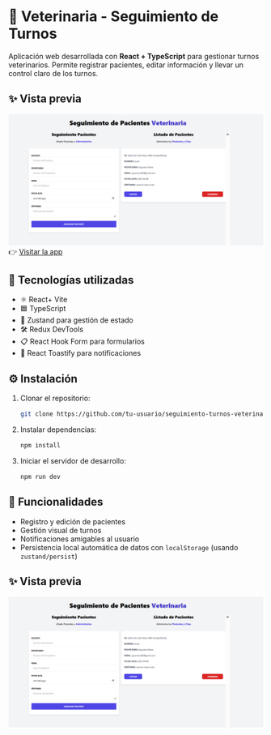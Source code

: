 # 🐾 Veterinaria - Seguimiento de Turnos

Aplicación web desarrollada con **React + TypeScript** para gestionar turnos veterinarios. Permite registrar pacientes, editar información y llevar un control claro de los turnos.

## ✨ Vista previa

![Captura del proyecto](./img-readme.png)
👉 [Visitar la app](https://tu-enlace.netlify.app)


## 🚀 Tecnologías utilizadas

- ⚛️ React+ Vite
- 🟦 TypeScript
- 🧠 Zustand para gestión de estado
- 🛠️ Redux DevTools
- 📋 React Hook Form para formularios
- 🔔 React Toastify para notificaciones

## ⚙️ Instalación

1. Clonar el repositorio:

    ```bash
    git clone https://github.com/tu-usuario/seguimiento-turnos-veterinaria.git

2. Instalar dependencias:
    ```bash
    npm install

3. Iniciar el servidor de desarrollo:
    ```bash
    npm run dev

## 🧩 Funcionalidades

- Registro y edición de pacientes
- Gestión visual de turnos
- Notificaciones amigables al usuario
- Persistencia local automática de datos con `localStorage` (usando `zustand/persist`)

## ✨ Vista previa

 ![Captura del proyecto](./img-readme.png)
